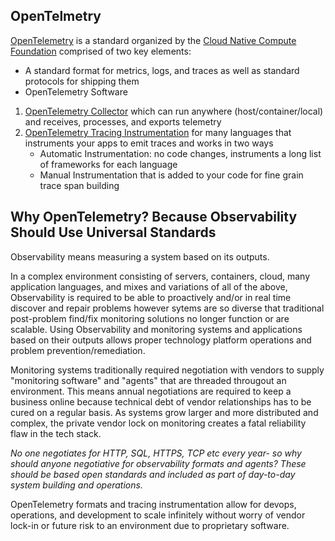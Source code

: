## OpenTelmetry

[OpenTelemetry](http://www.opentelemetry.io) is a standard organized by the [Cloud Native Compute Foundation](https://www.cncf.io/) comprised of two key elements:  
- A standard format for metrics, logs, and traces as well as standard protocols for shipping them  
- OpenTelemetry Software  
1. [OpenTelemetry Collector](https://opentelemetry.io/docs/collector/) which can run anywhere (host/container/local) and receives, processes, and exports telemetry  
2. [OpenTelemetry Tracing Instrumentation](https://opentelemetry.io/docs/instrumentation/) for many languages that instruments your apps to emit traces and works in two ways    
    - Automatic Instrumentation: no code changes, instruments a long list of frameworks for each language  
    - Manual Instrumentation that is added to your code for fine grain trace span building  

## Why OpenTelemetry? Because Observability Should Use Universal Standards

Observability means measuring a system based on its outputs.  

In a complex environment consisting of servers, containers, cloud, many application languages, and mixes and variations of all of the above, Observability is required to be able to proactively and/or in real time discover and repair problems however sytems are so diverse that traditional post-problem find/fix monitoring solutions no longer function or are scalable. Using Observability and monitoring systems and applications based on their outputs allows proper technology platform operations and problem prevention/remediation.  

Monitoring systems traditionally required negotiation with vendors to supply "monitoring software" and "agents" that are threaded througout an environment. This means annual negotiations are required to keep a business online because technical debt of vendor relationships has to be cured on a regular basis. As systems grow larger and more distributed and complex, the private vendor lock on monitoring creates a fatal reliability flaw in the tech stack.  

*No one negotiates for HTTP, SQL, HTTPS, TCP etc every year- so why should anyone negotiative for observability formats and agents? These should be based open standards and included as part of day-to-day system building and operations.*  

OpenTelemetry formats and tracing instrumentation allow for devops, operations, and development to scale infinitely without worry of vendor lock-in or future risk to an environment due to proprietary software.